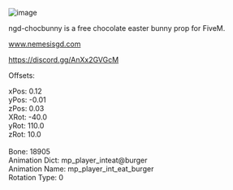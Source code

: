 ![image](https://github.com/delucecc/ngd-chocbunny/assets/31872986/d4659455-7b73-4f2a-834d-d3d557d4d71a)


ngd-chocbunny is a free chocolate easter bunny prop for FiveM.

www.nemesisgd.com

https://discord.gg/AnXx2GVGcM

Offsets:

xPos: 0.12
<br>
yPos: -0.01
<br>
zPos: 0.03
<br>
XRot: -40.0
<br>
yRot: 110.0
<br>
zRot: 10.0
<br>
<br>
Bone: 18905
<br>
Animation Dict: mp_player_inteat@burger
<br>
Animation Name: mp_player_int_eat_burger
<br>
Rotation Type: 0
